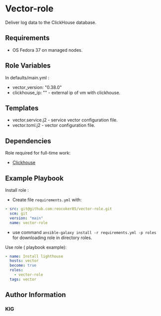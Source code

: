 Vector-role
=========

Deliver log data to the ClickHouse database.

Requirements
------------

- OS Fedora 37 on managed nodes.

Role Variables
--------------

In defaults/main.yml :
- vector_version: "0.38.0" 
- clickhouse_ip: ""  - external ip of vm with clickhouse.

Templates
--------------

- vector.service.j2 - service vector configuration file.
- vector.toml.j2    - vector configuration file.

Dependencies
------------

Role required for full-time work:
- [Clickhouse](https://github.com/AlexeySetevoi/ansible-clickhouse.git)

Example Playbook
----------------

Install role :

- Create file ```requirements.yml``` with:
```yaml
- src: git@github.com:reocoker85/vector-role.git      
  scm: git
  version: "main"
  name: vector-role
```
- use command ```ansible-galaxy install -r requirements.yml -p roles``` for downloading role in directory roles.

Use role ( playbook example):

```yaml
- name: Install lighthouse
  hosts: vector
  become: true
  roles:
    - vector-role
  tags: vector
```

Author Information
------------------

### KIG
